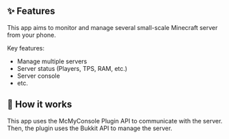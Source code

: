## ✨ Features
This app aims to monitor and manage several small-scale Minecraft server from your phone. 

Key features:
- Manage multiple servers
- Server status (Players, TPS, RAM, etc.)
- Server console
- etc.

## 💭 How it works
This app uses the McMyConsole Plugin API to communicate with the server. Then, the plugin uses the Bukkit API to manage the server.


